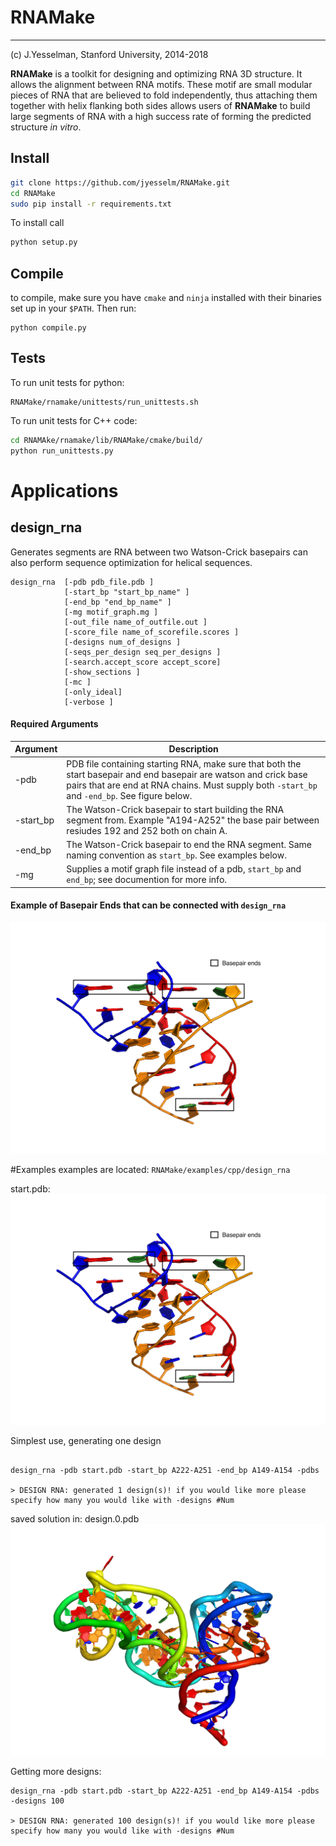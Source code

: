 RNAMake
=======
-----------
(c)  J.Yesselman, Stanford University, 2014-2018

**RNAMake** is a toolkit for designing and optimizing RNA 3D structure. It allows 
the alignment between RNA motifs. These motif are small modular pieces of RNA that are 
believed to fold independently, thus attaching them together with helix flanking both 
sides allows users of **RNAMake** to build large segments of RNA with a high success 
rate of forming the predicted structure _in vitro_.

Install
-------

```bash
git clone https://github.com/jyesselm/RNAMake.git
cd RNAMake
sudo pip install -r requirements.txt
```

To install call

```bash
python setup.py 
```

Compile
------- 

to compile, make sure you have `cmake` and `ninja` installed with their binaries set up in your `$PATH`. Then run:
```
python compile.py 
```


Tests
-----
To run unit tests for python:
```
RNAMake/rnamake/unittests/run_unittests.sh
```

To run unit tests for C++ code:

```bash
cd RNAMAke/rnamake/lib/RNAMake/cmake/build/
python run_unittests.py
```


Applications
============

design_rna
-----------
Generates segments are RNA between two Watson-Crick basepairs can also perform sequence optimization for helical sequences. 

```
design_rna  [-pdb pdb_file.pdb ]
			[-start_bp "start_bp_name" ]
			[-end_bp "end_bp_name" ]
			[-mg motif_graph.mg ]
			[-out_file name_of_outfile.out ]
			[-score_file name_of_scorefile.scores ]
			[-designs num_of_designs ]
			[-seqs_per_design seq_per_designs ]
			[-search.accept_score accept_score]
			[-show_sections ]
			[-mc ]
			[-only_ideal]
			[-verbose ]
```
#### Required Arguments

Argument  | Description
------------- | -------------
-pdb		    | PDB file containing starting RNA, make sure that both the start basepair and end basepair are watson and crick base pairs that are end at RNA chains. Must supply both `-start_bp` and `-end_bp`. See figure below.
-start_bp			    | The Watson-Crick basepair to start building the RNA segment from. Example "A194-A252" the base pair between resiudes 192 and 252 both on chain A. 
-end_bp			 |	The Watson-Crick basepair to end the RNA segment. Same naming convention as `start_bp`. See examples below.
-mg			    | Supplies a motif graph file instead of a pdb, `start_bp` and `end_bp`; see documention for more info. 

#### Example of Basepair Ends that can be connected with `design_rna`

![basepair_end_examples](readme_resources/ggaa_tetraloop.png "Basepair End Example")

#Examples
examples are located: `RNAMake/examples/cpp/design_rna`

start.pdb:
![basepair_end_examples](readme_resources/ggaa_tetraloop.png "Basepair End Example")

Simplest use, generating one design

```

design_rna -pdb start.pdb -start_bp A222-A251 -end_bp A149-A154 -pdbs

> DESIGN RNA: generated 1 design(s)! if you would like more please specify how many you would like with -designs #Num
```
saved solution in: design.0.pdb
![basepair_end_examples](readme_resources/solution_1.png "RNAMake Solution")

Getting more designs:

```
design_rna -pdb start.pdb -start_bp A222-A251 -end_bp A149-A154 -pdbs -designs 100

> DESIGN RNA: generated 100 design(s)! if you would like more please specify how many you would like with -designs #Num
```